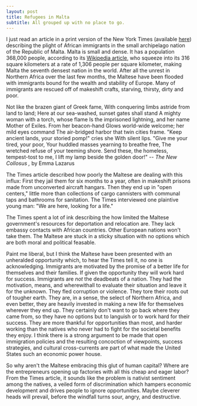 ```yaml
---
layout: post
title: Refugees in Malta
subtitle: All grouped up with no place to go.
---
```


I just read an article in a print version of the New York Times (available
[here](http://www.nytimes.com/2012/09/23/world/europe/malta-struggles-under-wave-of-african-migrants.html?ref=world))
describing the plight of African immigrants in the small archipelago nation of
the Republic of Malta. Malta is small and dense. It has a population 368,000
people, according to its [Wikipedia
article](http://en.wikipedia.org/wiki/Malta), who squeeze into its 316 square
kilometers at a rate of 1,306 people per square kilometer, making Malta the
seventh densest nation in the world. After all the unrest in Northern Africa
over the last few months, the Maltese have been flooded with immigrants bound
for the wealth and stability of Europe. Many of immigrants are rescued off of
makeshift crafts, starving, thirsty, dirty and poor.

<div class="poem">
	Not like the brazen giant of Greek fame,
	With conquering limbs astride from land to land;
	Here at our sea-washed, sunset gates shall stand
	A mighty woman with a torch, whose flame
	Is the imprisoned lightning, and her name
	Mother of Exiles. From her beacon-hand
	Glows world-wide welcome; her mild eyes command
	The air-bridged harbor that twin cities frame.
	"Keep ancient lands, your storied pomp!" cries she
	With silent lips. "Give me your tired, your poor,
	Your huddled masses yearning to breathe free,
	The wretched refuse of your teeming shore.
	Send these, the homeless, tempest-tost to me,
	I lift my lamp beside the golden door!"
	-- <em> The New Collosus ,</em> by Emma Lazarus
</div>

The Times article described how poorly the Maltese are dealing with this
influx: First they jail them for six months to a year, often in makeshift
prisons made from unconverted aircraft hangars. Then they end up in "open
centers," little more than collections of cargo cannisters with communal taps
and bathrooms for sanitation. The Times interviewed one plaintive young man:
"We are here, looking for a life."

The Times spent a lot of ink describing the how limited the Maltese
government's resources for deportation and relocation are. They lack embassy
contacts with African countries. Other European nations won't take them. The
Maltese are stuck in a sticky situation with no options which are both moral and
political feasable.

Paint me liberal, but I think the Maltese have been presented with an
unheralded opportunity which, to hear the Times tell it, no one is
acknowledging. Immigrants are motivated by the promise of a better life for
themselves and their families. If given the opportunity they will work hard
for success. Immigrants are *not* the deadbeats of a nation. They 
 had the motivation,  means, and  wherewithall to evaluate their
situation and leave it for the unknown. They fled corruption or violence.  They
tore their roots out of tougher earth. They are, in a sense, the select of
Northern Africa, and even better, they are heavily invested in making a
new life for themselves wherever they end up. They certainly don't want to go
back where they came from, so they have no options but to languish or to work
hard for their success. They are more thankful for opportunities than most, and
harder working than the natives who never had to fight for the societal
benefits they enjoy. I think there is a strong argument to be made that
open immigration policies and the resulting concoction of viewpoints, success
strategies, and cultural cross-currents are part of what made the United States
such an economic power house. 

So why aren't the Maltese embracing this glut of human capital? Where are the
entrepreneurs opening up factories with all this cheap and eager labor? From
the Times article, it sounds like the problem is nativist sentiment among the
natives, a veiled form of discrimination which hampers economic development and
drives people to ignore opportunities. Maybe cleverer heads will prevail,
before the windfall turns sour, angry, and destructive.
